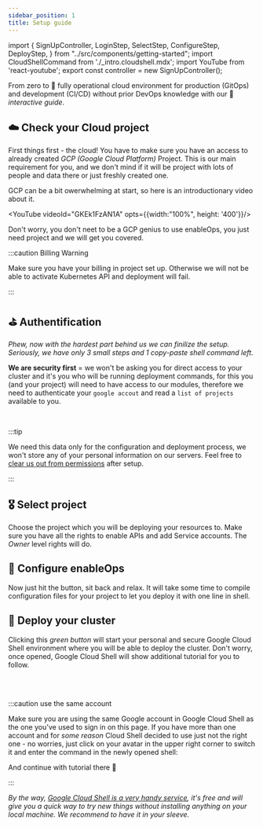 ```yaml
---
sidebar_position: 1
title: Setup guide
---
```

import {
  SignUpController,
  LoginStep,
  SelectStep,
  ConfigureStep,
  DeployStep,
} from "../src/components/getting-started";
import CloudShellCommand from './_intro.cloudshell.mdx';
import YouTube from 'react-youtube';
export const controller = new SignUpController();

From zero to 🚀 fully operational cloud environment for production (GitOps) and development (CI/CD) without prior DevOps knowledge with our 🤖 *interactive guide*.

## ☁️ Check your Cloud project

First things first - the cloud! You have to make sure you have an access to already created *GCP (Google Cloud Platform)* Project. This is our main requirement for you, and we don't mind if it will be project with lots of people and data there or just freshly created one.

GCP can be a bit owerwhelming at start, so here is an introductionary video about it.

<YouTube videoId="GKEk1FzAN1A" opts={{width:"100%", height: '400'}}/>

Don't worry, you don't neet to be a GCP genius to use enableOps, you just need project and we will get you covered.  

:::caution Billing Warning

Make sure you have your billing in project set up. Otherwise we will not be able to activate Kubernetes API and deployment will fail.

:::

## ⛳️ Authentification

*Phew, now with the hardest part behind us we can finilize the setup. Seriously, we have only 3 small steps and 1 copy-paste shell command left.*

**We are security first** = we won't be asking you for direct access to your cluster and it's you who will be running deployment commands, for this you (and your project) will need to have access to our modules, therefore we need to authenticate your `google accout` and read a `list of projects` available to you. 

<LoginStep controller={controller}/>

<br />

:::tip

We need this data only for the configuration and deployment process, we won't store any of your personal information on our servers. Feel free to [clear us out from permissions](https://myaccount.google.com/permissions) after setup.

:::

## 🎖 Select project

Choose the project which you will be deploying your resources to. Make sure you have all the rights to enable APIs and add Service accounts. The *Owner* level rights will do. 

<SelectStep controller={controller}/>

## 🧬 Configure enableOps

Now just hit the button, sit back and relax. It will take some time to compile configuration files for your project to let you deploy it with one line in shell. 

<ConfigureStep controller={controller}/>

## 🚀 Deploy your cluster

Clicking this *green button* will start your personal and secure Google Cloud Shell environment where you will be able to deploy the cluster. Don't worry, once opened, Google Cloud Shell will show additional tutorial for you to follow.

<DeployStep controller={controller}/>

<br />
<br />

:::caution use the same account

Make sure you are using the same Google account in Google Cloud Shell as the one you've used to sign in on this page. If you have more than one account and for *some reason* Cloud Shell decided to use just not the right one - no worries, just click on your avatar in the upper right corner to switch it and enter the command in the newly opened shell:

<CloudShellCommand />

And continue with tutorial there 🖖

:::

*By the way, [Google Cloud Shell is a very handy service](https://cloud.google.com/shell#features), it's free and will give you a quick way to try new things without installing anything on your local machine. We recommend to have it in your sleeve.*  
